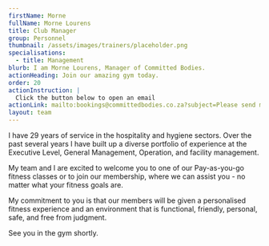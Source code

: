 ```yaml
---
firstName: Morne
fullName: Morne Lourens
title: Club Manager
group: Personnel
thumbnail: /assets/images/trainers/placeholder.png
specialisations:
  - title: Management
blurb: I am Morne Lourens, Manager of Committed Bodies.
actionHeading: Join our amazing gym today.
order: 20
actionInstruction: |
  Click the button below to open an email
actionLink: mailto:bookings@committedbodies.co.za?subject=Please send me more information
layout: team
---
```

I﻿ have 29 years of service in the hospitality and hygiene sectors. Over the past several years I have built up a diverse portfolio of experience at the Executive Level, General Management, Operation, and facility management. 

My team and I are excited to welcome you to one of our Pay-as-you-go fitness classes or to join our membership, where we can assist you - no matter what your fitness goals are.

My commitment to you is that our members will be given a personalised fitness experience and an environment that is functional, friendly, personal, safe, and free from judgment.

See you in the gym shortly.